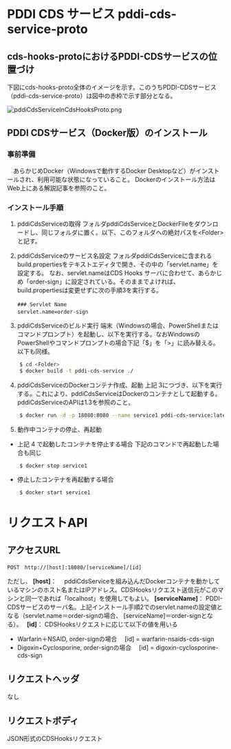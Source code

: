 # PDDI CDS サービス pddi-cds-service-proto
## cds-hooks-protoにおけるPDDI-CDSサービスの位置づけ
下図にcds-hooks-proto全体のイメージを示す。このうちPDDI-CDSサービス（pddi-cds-service-proto）は図中の赤枠で示す部分となる。

![pddiCdsServiceInCdsHooksProto.png](../_resources/pddiCdsServiceInCdsHooksProto-2.png)

## PDDI CDSサービス（Docker版）のインストール

### 事前準備
　あらかじめDocker（Windowsで動作するDocker Desktopなど）がインストールされ、利用可能な状態になっていること。
Dockerのインストール方法はWeb上にある解説記事を参照のこと。

### インストール手順

1. pddiCdsServiceの取得
フォルダpddiCdsServiceとDockerFileをダウンロードし、同じフォルダに置く。以下、このフォルダへの絶対パスを\<Folder>と記す。

2. pddiCdsServiceのサービス名設定
フォルダpddiCdsServiceに含まれるbuild.propertiesをテキストエディタで開き、その中の「servlet.name」を設定する。
なお、servlet.nameはCDS Hooks サーバに合わせて、あらかじめ「order-sign」に設定されている。そのままでよければ、build.propertiesは変更せずに次の手順3を実行する。
~~~
　　### Servlet Name
　　servlet.name=order-sign
~~~

3. pddiCdsServiceのビルド実行
端末（Windowsの場合、PowerShellまたはコマンドプロンプト）を起動し、以下を実行する。なおWindowsのPowerShellやコマンドプロンプトの場合下記「$」を「>」に読み替える。以下も同様。
~~~bash
	$ cd <Folder>
	$ docker build -t pddi-cds-service ./
~~~

4. pddiCdsServiceのDockerコンテナ作成、起動
上記 3につづき、以下を実行する。これにより、pddiCdsServiceはDockerのコンテナとして起動する。pddiCdsServiceのAPIは1.3を参照のこと。
~~~bash
	$ docker run -d -p 18080:8080 --name service1 pddi-cds-service:latest
~~~


5. 動作中コンテナの停止、再起動
- 上記 4 で起動したコンテナを停止する場合
下記のコマンドで再起動した場合も同じ
~~~bash
	$ docker stop service1
~~~
- 停止したコンテナを再起動する場合
~~~bash
	$ docker start service1 
~~~


# リクエストAPI
## アクセスURL
~~~text
POST　http://[host]:18080/[serviceName]/[id]
~~~
ただし、
**[host]**：
　pddiCdsServiceを組み込んだDockerコンテナを動かしているマシンのホスト名またはIPアドレス。CDSHooksリクエスト送信元がこのマシンと同一であれば「localhost」を使用してもよい。
**[serviceName]**：
PDDI-CDSサービスのサーバ名。上記インストール手順2でのservlet.nameの設定値となる（servlet.name＝order-signの場合、 [serviceName]＝order-signとなる）。　
**[id]**：
CDSHooksリクエストに応じて以下の値を用いる
- Warfarin＋NSAID, order-signの場合
　[id] = warfarin-nsaids-cds-sign
- Digoxin+Cyclosporine, order-signの場合
　[id] = digoxin-cyclosporine-cds-sign

## リクエストヘッダ
なし
## リクエストボディ
JSON形式のCDSHooksリクエスト

